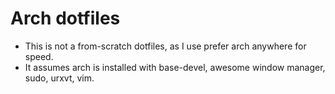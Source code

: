 # Arch dotfiles

- This is not a from-scratch dotfiles, as I use prefer arch anywhere for speed. 
- It assumes arch is installed with base-devel, awesome window manager, sudo, urxvt, vim.
